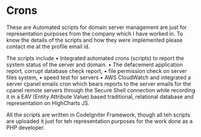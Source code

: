 # Crons
These are Automated scripts for domain server management are just for representation purposes from the company which I have worked in.
To know the details of the scripts and how they were implemented please contact me at the profile email id.

The scripts include 
•	Integrated automated crons (scripts) to report the system status of the server and domain. 
• The defacement application report, corrupt database check report, 
• file permission check on server files system, 
• speed test for servers
• AWS CloudWatch and integrated a server cpanel emails cron which bears reports to the server emails for the cpanel remote servers through the Secure Shell connection while recording it in a EAV (Entity Attribute Value) based traditional, relational database and representation on HighCharts JS.

All the scripts are written in CodeIgniter Framework, though all teh scripts are uploaded it just for teh representation purposes for the work done as a PHP developer.
